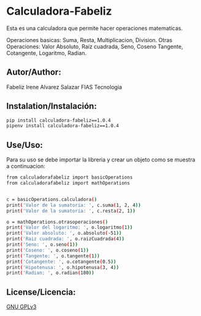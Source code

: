 # Calculadora-Fabeliz

Esta es una calculadora que permite hacer operaciones matematicas. 

Operaciones basicas: Suma, Resta, Multiplicacion, Division. 
Otras Operaciones: Valor Absoluto, Raíz cuadrada, Seno, Coseno Tangente, Cotangente, Logaritmo, Radian.

## Autor/Author:
Fabeliz Irene Alvarez Salazar
FIAS Tecnologia

## Instalation/Instalación:

```bash
pip install calculadora-fabeliz==1.0.4
pipenv install calculadora-fabeliz==1.0.4
```

## Use/Uso:

Para su uso se debe importar la libreria y crear un objeto como se muestra
a continuacion:

```bash
from calculadorafabeliz import basicOperations
from calculadorafabeliz import mathOperations


c = basicOperations.calculadora()
print('Valor de la sumatoria: ', c.suma(1, 2, 4))
print('Valor de la sumatoria: ', c.resta(2, 1))

o = mathOperations.otrasoperaciones()
print('Valor del logaritmo: ', o.logaritmo(1))
print('Valor absoluto: ', o.absoluto(-51))
print('Raiz cuadrada: ', o.raizCuadrada(4))
print('Seno: ', o.seno(1))
print('Coseno: ', o.coseno(1))
print('Tangente: ', o.tangente(1))
print('Cotangente: ', o.cotangente(0.5))
print('Hipotenusa: ', o.hipotenusa(3, 4))
print('Radian: ', o.radian(180))
```

## License/Licencia:
[GNU GPLv3](https://choosealicense.com/licenses/gpl-3.0/)







